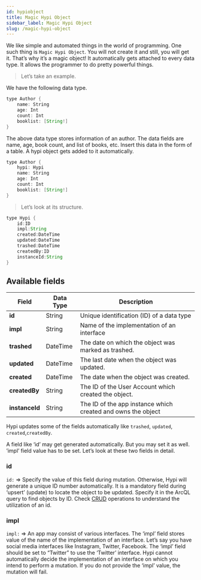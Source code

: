 ```yaml
---
id: hypiobject
title: Magic Hypi Object
sidebar_label: Magic Hypi Object
slug: /magic-hypi-object
---
```


We like simple and automated things in the world of programming. One such thing is `Magic Hypi Object`. You will not create it and still, you will get it. That’s why it’s a magic object! It automatically gets attached to every data type. It allows the programmer to do pretty powerful things. 

> Let’s take an example.

We have the following data type.

```java
type Author {
    name: String
    age: Int
    count: Int
    booklist: [String!]
}
```
The above data type stores information of an author. The data fields are name, age, book count, and list of books, etc.  Insert this data in the form of a table.  A hypi object gets added to it automatically.

```java
type Author {
    hypi: Hypi
    name: String
    age: Int
    count: Int
    booklist: [String!]
}
```
> Let’s look at its structure.
```java
type Hypi {
    id:ID
    impl:String
    created:DateTime
    updated:DateTime
    trashed:DateTime
    createdBy:ID
    instanceId:String
}
```

## Available fields

| **Field**      | **Data Type** | **Description**                                              |
|----------------|---------------|--------------------------------------------------------------|
| **id**         | String        | Unique identification (ID) of a data type                    |
| **impl**       | String        | Name of the implementation of an interface                   |
| **trashed**    | DateTime      | The date on which the object was marked as trashed.          |
| **updated**    | DateTime      | The last date when the object was updated.                   |
| **created**    | DateTime      | The date when the object was created.                        |
| **createdBy**  | String        | The ID of the User Account which created the object.         |
| **instanceId** | String        | The ID of the app instance which created and owns the object |

Hypi updates some of the fields automatically like `trashed`, `updated`, `created`,`createdBy`.

A field like ‘id’ may get generated automatically. But you may set it as well. ’impl’ field value has to be set. Let’s look at these two fields in detail.

### id

`id:` => Specify the value of this field during mutation. Otherwise, Hypi will generate a unique ID number automatically. It is a mandatory field during ‘upsert’ (update) to locate the object to be updated. Specify it in the ArcQL query to find objects by ID. Check [CRUD](crud.md) operations to understand the utilization of an id.

### impl

`impl:`  => An app may consist of various interfaces. The ‘impl’ field stores value of the name of the implementation of an interface. Let’s say you have social media interfaces like Instagram, Twitter, Facebook. The ‘impl’ field should be set to “Twitter” to use the ‘Twitter’ interface. Hypi cannot automatically decide the implementation of an interface on which you intend to perform a mutation. If you do not provide the ‘impl’ value, the mutation will fail.